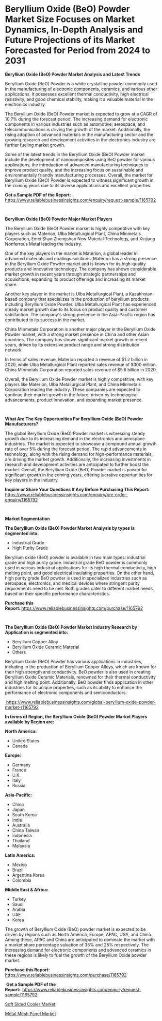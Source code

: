 <p><h1>Beryllium Oxide (BeO) Powder Market Size Focuses on Market Dynamics, In-Depth Analysis and Future Projections of its Market Forecasted for Period from 2024 to 2031</h1></p><p><strong>Beryllium Oxide (BeO) Powder Market Analysis and Latest Trends</strong></p>
<p><p>Beryllium Oxide (BeO) Powder is a white crystalline powder commonly used in the manufacturing of electronic components, ceramics, and various other applications. It possesses excellent thermal conductivity, high electrical resistivity, and good chemical stability, making it a valuable material in the electronics industry.</p><p>The Beryllium Oxide (BeO) Powder market is expected to grow at a CAGR of 10.7% during the forecast period. The increasing demand for electronic components in various industries such as automotive, aerospace, and telecommunications is driving the growth of the market. Additionally, the rising adoption of advanced materials in the manufacturing sector and the growing research and development activities in the electronics industry are further fueling market growth.</p><p>Some of the latest trends in the Beryllium Oxide (BeO) Powder market include the development of nanocomposites using BeO powder for various applications, the introduction of advanced manufacturing techniques to improve product quality, and the increasing focus on sustainable and environmentally friendly manufacturing processes. Overall, the market for Beryllium Oxide (BeO) Powder is expected to witness significant growth in the coming years due to its diverse applications and excellent properties.</p></p>
<p><strong>Get a Sample PDF of the Report:&nbsp;</strong> <a href="https://www.reliablebusinessinsights.com/enquiry/request-sample/1165792">https://www.reliablebusinessinsights.com/enquiry/request-sample/1165792</a></p>
<p>&nbsp;</p>
<p><strong>Beryllium Oxide (BeO) Powder Major Market Players</strong></p>
<p><p>The Beryllium Oxide (BeO) Powder market is highly competitive with key players such as Materion, Ulba Metallurgical Plant, China Minmetals Corporation, Emei Shan Zhongshan New Material Technology, and Xinjiang Nonferrous Metal leading the industry. </p><p>One of the key players in the market is Materion, a global leader in advanced materials and coatings solutions. Materion has a strong presence in the Beryllium Oxide Powder market and is known for its high-quality products and innovative technology. The company has shown considerable market growth in recent years through strategic partnerships and acquisitions, expanding its product offerings and increasing its market share.</p><p>Another key player in the market is Ulba Metallurgical Plant, a Kazakhstan-based company that specializes in the production of beryllium products, including Beryllium Oxide Powder. Ulba Metallurgical Plant has experienced steady market growth due to its focus on product quality and customer satisfaction. The company's strong presence in the Asia-Pacific region has contributed to its success in the market.</p><p>China Minmetals Corporation is another major player in the Beryllium Oxide Powder market, with a strong market presence in China and other Asian countries. The company has shown significant market growth in recent years, driven by its extensive product range and strong distribution network.</p><p>In terms of sales revenue, Materion reported a revenue of $1.2 billion in 2020, while Ulba Metallurgical Plant reported sales revenue of $300 million. China Minmetals Corporation reported sales revenue of $5.6 billion in 2020.</p><p>Overall, the Beryllium Oxide Powder market is highly competitive, with key players like Materion, Ulba Metallurgical Plant, and China Minmetals Corporation leading the industry. These companies are expected to continue their market growth in the future, driven by technological advancements, product innovation, and expanding market presence.</p></p>
<p>&nbsp;</p>
<p><strong>What Are The Key Opportunities For Beryllium Oxide (BeO) Powder Manufacturers?</strong></p>
<p><p>The global Beryllium Oxide (BeO) Powder market is witnessing steady growth due to its increasing demand in the electronics and aerospace industries. The market is expected to showcase a compound annual growth rate of over 5% during the forecast period. The rapid advancements in technology, along with the rising demand for high-performance materials, are driving the market growth. Additionally, the increasing investments in research and development activities are anticipated to further boost the market. Overall, the Beryllium Oxide (BeO) Powder market is poised for significant growth in the coming years, offering lucrative opportunities for key players in the industry.</p></p>
<p><strong>Inquire or Share Your Questions If Any Before Purchasing This Report:</strong> <a href="https://www.reliablebusinessinsights.com/enquiry/pre-order-enquiry/1165792">https://www.reliablebusinessinsights.com/enquiry/pre-order-enquiry/1165792</a></p>
<p>&nbsp;</p>
<p><strong>Market Segmentation</strong></p>
<p><strong>The Beryllium Oxide (BeO) Powder Market Analysis by types is segmented into:</strong></p>
<p><ul><li>Industrial Grade</li><li>High Purity Grade</li></ul></p>
<p><p>Beryllium oxide (BeO) powder is available in two main types: industrial grade and high purity grade. Industrial grade BeO powder is commonly used in various industrial applications for its high thermal conductivity, high melting point, and good electrical insulating properties. On the other hand, high purity grade BeO powder is used in specialized industries such as aerospace, electronics, and medical devices where stringent purity requirements need to be met. Both grades cater to different market needs based on their specific performance characteristics.</p></p>
<p><strong>Purchase this Report:&nbsp;</strong><a href="https://www.reliablebusinessinsights.com/purchase/1165792">https://www.reliablebusinessinsights.com/purchase/1165792</a></p>
<p>&nbsp;</p>
<p><strong>The Beryllium Oxide (BeO) Powder Market Industry Research by Application is segmented into:</strong></p>
<p><ul><li>Beryllium Copper Alloy</li><li>Beryllium Oxide Ceramic Material</li><li>Others</li></ul></p>
<p><p>Beryllium Oxide (BeO) Powder has various applications in industries, including in the production of Beryllium Copper Alloys, which are known for their high strength and conductivity. BeO powder is also used in creating Beryllium Oxide Ceramic Materials, renowned for their thermal conductivity and high melting point. Additionally, BeO powder finds application in other industries for its unique properties, such as its ability to enhance the performance of electronic components and semiconductors.</p></p>
<p><a href="https://www.reliablebusinessinsights.com/global-beryllium-oxide-powder-market-r1165792">&nbsp;https://www.reliablebusinessinsights.com/global-beryllium-oxide-powder-market-r1165792</a></p>
<p><strong>In terms of Region, the Beryllium Oxide (BeO) Powder Market Players available by Region are:</strong></p>
<p>
    <p> <strong> North America: </strong>
        <ul>
            <li>United States</li>
            <li>Canada</li>
        </ul>
        </p> 
    <p> <strong> Europe: </strong>
        <ul>
            <li>Germany</li>
            <li>France</li>
            <li>U.K.</li>
            <li>Italy</li>
            <li>Russia</li>
        </ul>
        </p> 
    <p> <strong> Asia-Pacific: </strong>
        <ul>
            <li>China</li>
            <li>Japan</li>
            <li>South Korea</li>
            <li>India</li>
            <li>Australia</li>
            <li>China Taiwan</li>
            <li>Indonesia</li>
            <li>Thailand</li>
            <li>Malaysia</li>
        </ul>
        </p> 
    <p> <strong> Latin America: </strong>
        <ul>
            <li>Mexico</li>
            <li>Brazil</li>
            <li>Argentina Korea</li>
            <li>Colombia</li>
        </ul>
        </p> 
    <p> <strong> Middle East & Africa: </strong>
        <ul>
            <li>Turkey</li>
            <li>Saudi</li>
            <li>Arabia</li>
            <li>UAE</li>
            <li>Korea</li>
        </ul>
    </p>
    </p>
<p><p>The growth of Beryllium Oxide (BeO) powder market is expected to be driven by regions such as North America, Europe, APAC, USA, and China. Among these, APAC and China are anticipated to dominate the market with a market share percentage valuation of 35% and 25% respectively. The increasing demand for electronic components and advanced ceramics in these regions is likely to fuel the growth of the Beryllium Oxide powder market.</p></p>
<p><strong>Purchase this Report: </strong><a href="https://www.reliablebusinessinsights.com/purchase/1165792">https://www.reliablebusinessinsights.com/purchase/1165792</a></p>
<p>&nbsp;<strong>Get a Sample PDF of the Report:&nbsp;&nbsp;</strong><a href="https://www.reliablebusinessinsights.com/enquiry/request-sample/1165792">https://www.reliablebusinessinsights.com/enquiry/request-sample/1165792</a></p>
<p><strong></strong></p>
<p><p><a href="https://view.publitas.com/reportprime-1/soft-sided-cooler-market-industry-trends-and-forecast-for-period-from-2024-to-2031/">Soft Sided Cooler Market</a></p><p><a href="https://view.publitas.com/reportprime-1/metal-mesh-panel-market-size-is-growing-at-cagr-of-4-2-this-report-covers-analysis-by-market-segmentation-growth-and-forecast-2024-2031/">Metal Mesh Panel Market</a></p></p>